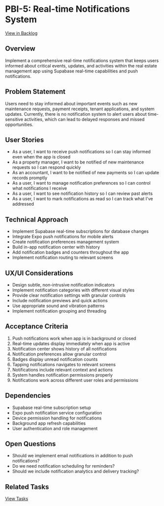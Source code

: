 # PBI-5: Real-time Notifications System

[View in Backlog](mdc:../backlog.md#user-content-5)

## Overview

Implement a comprehensive real-time notifications system that keeps users informed about critical events, updates, and activities within the real estate management app using Supabase real-time capabilities and push notifications.

## Problem Statement

Users need to stay informed about important events such as new maintenance requests, payment receipts, tenant applications, and system updates. Currently, there is no notification system to alert users about time-sensitive activities, which can lead to delayed responses and missed opportunities.

## User Stories

- As a user, I want to receive push notifications so I can stay informed even when the app is closed
- As a property manager, I want to be notified of new maintenance requests so I can respond quickly
- As an accountant, I want to be notified of new payments so I can update records promptly
- As a user, I want to manage notification preferences so I can control what notifications I receive
- As a user, I want to see notification history so I can review past alerts
- As a user, I want to mark notifications as read so I can track what I've addressed

## Technical Approach

- Implement Supabase real-time subscriptions for database changes
- Integrate Expo push notifications for mobile alerts
- Create notification preferences management system
- Build in-app notification center with history
- Add notification badges and counters throughout the app
- Implement notification routing to relevant screens

## UX/UI Considerations

- Design subtle, non-intrusive notification indicators
- Implement notification categories with different visual styles
- Provide clear notification settings with granular controls
- Include notification previews and quick actions
- Use appropriate sound and vibration patterns
- Implement notification grouping and threading

## Acceptance Criteria

1. Push notifications work when app is in background or closed
2. Real-time updates display immediately when app is active
3. Notification center shows history of all notifications
4. Notification preferences allow granular control
5. Badges display unread notification counts
6. Tapping notifications navigates to relevant screens
7. Notifications include relevant context and actions
8. System handles notification permissions properly
9. Notifications work across different user roles and permissions

## Dependencies

- Supabase real-time subscription setup
- Expo push notification service configuration
- Device permission handling for notifications
- Background app refresh capabilities
- User authentication and role management

## Open Questions

- Should we implement email notifications in addition to push notifications?
- Do we need notification scheduling for reminders?
- Should we include notification analytics and delivery tracking?

## Related Tasks

[View Tasks](mdc:tasks.md) 